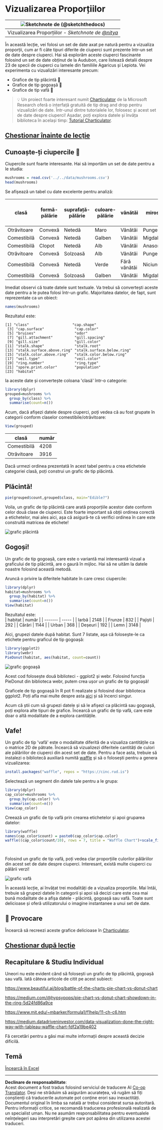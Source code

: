 <!--
CO_OP_TRANSLATOR_METADATA:
{
  "original_hash": "47028abaaafa2bcb1079702d20569066",
  "translation_date": "2025-08-26T17:21:01+00:00",
  "source_file": "3-Data-Visualization/R/11-visualization-proportions/README.md",
  "language_code": "ro"
}
-->
# Vizualizarea Proporțiilor

|![ Sketchnote de [(@sketchthedocs)](https://sketchthedocs.dev) ](../../../sketchnotes/11-Visualizing-Proportions.png)|
|:---:|
|Vizualizarea Proporțiilor - _Sketchnote de [@nitya](https://twitter.com/nitya)_ |

În această lecție, vei folosi un set de date axat pe natură pentru a vizualiza proporții, cum ar fi câte tipuri diferite de ciuperci sunt prezente într-un set de date despre ciuperci. Hai să explorăm aceste ciuperci fascinante folosind un set de date obținut de la Audubon, care listează detalii despre 23 de specii de ciuperci cu lamele din familiile Agaricus și Lepiota. Vei experimenta cu vizualizări interesante precum:

- Grafice de tip plăcintă 🥧  
- Grafice de tip gogoașă 🍩  
- Grafice de tip vafă 🧇  

> 💡 Un proiect foarte interesant numit [Charticulator](https://charticulator.com) de la Microsoft Research oferă o interfață gratuită de tip drag and drop pentru vizualizări de date. Într-unul dintre tutorialele lor, folosesc și acest set de date despre ciuperci! Așadar, poți explora datele și învăța biblioteca în același timp: [Tutorial Charticulator](https://charticulator.com/tutorials/tutorial4.html).

## [Chestionar înainte de lecție](https://purple-hill-04aebfb03.1.azurestaticapps.net/quiz/20)

## Cunoaște-ți ciupercile 🍄

Ciupercile sunt foarte interesante. Hai să importăm un set de date pentru a le studia:

```r
mushrooms = read.csv('../../data/mushrooms.csv')
head(mushrooms)
```  
Se afișează un tabel cu date excelente pentru analiză:


| clasă      | formă-pălărie | suprafață-pălărie | culoare-pălărie | vânătăi | miros    | atașare-lamele | spațiere-lamele | dimensiune-lamele | culoare-lamele | formă-picior | rădăcină-picior | suprafață-picior-deasupra-inelului | suprafață-picior-dedesubt-inelului | culoare-picior-deasupra-inelului | culoare-picior-dedesubt-inelului | tip-voal | culoare-voal | număr-inele | tip-inel | culoare-spori | populație | habitat |
| --------- | ------------- | ----------------- | --------------- | ------- | -------- | -------------- | ---------------- | ---------------- | -------------- | ------------ | -------------- | ------------------------------- | ------------------------------- | ------------------------------- | ------------------------------- | --------- | ------------ | ----------- | -------- | ------------- | --------- | ------- |
| Otrăvitoare | Convexă      | Netedă            | Maro            | Vânătăi | Pungent  | Liber          | Apropiate        | Înguste          | Negru          | Lărgit       | Egal          | Netedă                          | Netedă                          | Albă                            | Albă                            | Parțial   | Albă         | Unu         | Pandantiv | Negru         | Răspândită | Urban   |
| Comestibilă | Convexă      | Netedă            | Galben          | Vânătăi | Migdale  | Liber          | Apropiate        | Late            | Negru          | Lărgit       | Club          | Netedă                          | Netedă                          | Albă                            | Albă                            | Parțial   | Albă         | Unu         | Pandantiv | Maro          | Numeroasă | Iarbă   |
| Comestibilă | Clopot       | Netedă            | Alb             | Vânătăi | Anason   | Liber          | Apropiate        | Late            | Maro           | Lărgit       | Club          | Netedă                          | Netedă                          | Albă                            | Albă                            | Parțial   | Albă         | Unu         | Pandantiv | Maro          | Numeroasă | Pajiști |
| Otrăvitoare | Convexă      | Solzoasă          | Alb             | Vânătăi | Pungent  | Liber          | Apropiate        | Înguste          | Maro           | Lărgit       | Egal          | Netedă                          | Netedă                          | Albă                            | Albă                            | Parțial   | Albă         | Unu         | Pandantiv | Negru         | Răspândită | Urban   |
| Comestibilă | Convexă      | Netedă            | Verde           | Fără vânătăi | Niciunul | Liber        | Înghesuite       | Late            | Negru          | Subțiat      | Egal          | Netedă                          | Netedă                          | Albă                            | Albă                            | Parțial   | Albă         | Unu         | Evanescent | Maro          | Abundentă | Iarbă   |
| Comestibilă | Convexă      | Solzoasă          | Galben          | Vânătăi | Migdale  | Liber          | Apropiate        | Late            | Maro           | Lărgit       | Club          | Netedă                          | Netedă                          | Albă                            | Albă                            | Parțial   | Albă         | Unu         | Pandantiv | Negru         | Numeroasă | Iarbă   |

Imediat observi că toate datele sunt textuale. Va trebui să convertești aceste date pentru a le putea folosi într-un grafic. Majoritatea datelor, de fapt, sunt reprezentate ca un obiect:

```r
names(mushrooms)
```  

Rezultatul este:

```output
[1] "class"                    "cap.shape"               
 [3] "cap.surface"              "cap.color"               
 [5] "bruises"                  "odor"                    
 [7] "gill.attachment"          "gill.spacing"            
 [9] "gill.size"                "gill.color"              
[11] "stalk.shape"              "stalk.root"              
[13] "stalk.surface.above.ring" "stalk.surface.below.ring"
[15] "stalk.color.above.ring"   "stalk.color.below.ring"  
[17] "veil.type"                "veil.color"              
[19] "ring.number"              "ring.type"               
[21] "spore.print.color"        "population"              
[23] "habitat"            
```  
Ia aceste date și convertește coloana 'clasă' într-o categorie:

```r
library(dplyr)
grouped=mushrooms %>%
  group_by(class) %>%
  summarise(count=n())
```  

Acum, dacă afișezi datele despre ciuperci, poți vedea că au fost grupate în categorii conform claselor comestibile/otrăvitoare:  
```r
View(grouped)
```  

| clasă      | număr |
| --------- | ----- |
| Comestibilă | 4208 |
| Otrăvitoare | 3916 |

Dacă urmezi ordinea prezentată în acest tabel pentru a crea etichetele categoriei clasă, poți construi un grafic de tip plăcintă.

## Plăcintă!

```r
pie(grouped$count,grouped$class, main="Edible?")
```  
Voila, un grafic de tip plăcintă care arată proporțiile acestor date conform celor două clase de ciuperci. Este foarte important să obții ordinea corectă a etichetelor, mai ales aici, așa că asigură-te că verifici ordinea în care este construită matricea de etichete!

![grafic plăcintă](../../../../../translated_images/pie1-wb.685df063673751f4b0b82127f7a52c7f9a920192f22ae61ad28412ba9ace97bf.ro.png)

## Gogoși!

Un grafic de tip gogoașă, care este o variantă mai interesantă vizual a graficului de tip plăcintă, are o gaură în mijloc. Hai să ne uităm la datele noastre folosind această metodă.

Aruncă o privire la diferitele habitate în care cresc ciupercile:

```r
library(dplyr)
habitat=mushrooms %>%
  group_by(habitat) %>%
  summarise(count=n())
View(habitat)
```  
Rezultatul este:  
| habitat | număr |
| ------- | ----- |
| Iarbă   | 2148  |
| Frunze  | 832   |
| Pajiști | 292   |
| Cărări  | 1144  |
| Urban   | 368   |
| Deșeuri | 192   |
| Lemn    | 3148  |

Aici, grupezi datele după habitat. Sunt 7 listate, așa că folosește-le ca etichete pentru graficul de tip gogoașă:

```r
library(ggplot2)
library(webr)
PieDonut(habitat, aes(habitat, count=count))
```  

![grafic gogoașă](../../../../../translated_images/donut-wb.34e6fb275da9d834c2205145e39a3de9b6878191dcdba6f7a9e85f4b520449bc.ro.png)

Acest cod folosește două biblioteci - ggplot2 și webr. Folosind funcția PieDonut din biblioteca webr, putem crea ușor un grafic de tip gogoașă!

Graficele de tip gogoașă în R pot fi realizate și folosind doar biblioteca ggplot2. Poți afla mai multe despre asta [aici](https://www.r-graph-gallery.com/128-ring-or-donut-plot.html) și să încerci singur.

Acum că știi cum să grupezi datele și să le afișezi ca plăcintă sau gogoașă, poți explora alte tipuri de grafice. Încearcă un grafic de tip vafă, care este doar o altă modalitate de a explora cantitățile.

## Vafe!

Un grafic de tip 'vafă' este o modalitate diferită de a vizualiza cantitățile ca o matrice 2D de pătrate. Încearcă să vizualizezi diferitele cantități de culori ale pălăriilor de ciuperci din acest set de date. Pentru a face asta, trebuie să instalezi o bibliotecă auxiliară numită [waffle](https://cran.r-project.org/web/packages/waffle/waffle.pdf) și să o folosești pentru a genera vizualizarea:

```r
install.packages("waffle", repos = "https://cinc.rud.is")
```  

Selectează un segment din datele tale pentru a le grupa:

```r
library(dplyr)
cap_color=mushrooms %>%
  group_by(cap.color) %>%
  summarise(count=n())
View(cap_color)
```  

Creează un grafic de tip vafă prin crearea etichetelor și apoi gruparea datelor:

```r
library(waffle)
names(cap_color$count) = paste0(cap_color$cap.color)
waffle((cap_color$count/10), rows = 7, title = "Waffle Chart")+scale_fill_manual(values=c("brown", "#F0DC82", "#D2691E", "green", 
                                                                                     "pink", "purple", "red", "grey", 
                                                                                     "yellow","white"))
```  

Folosind un grafic de tip vafă, poți vedea clar proporțiile culorilor pălăriilor din acest set de date despre ciuperci. Interesant, există multe ciuperci cu pălării verzi!

![grafic vafă](../../../../../translated_images/waffle.aaa75c5337735a6ef32ace0ffb6506ef49e5aefe870ffd72b1bb080f4843c217.ro.png)

În această lecție, ai învățat trei modalități de a vizualiza proporțiile. Mai întâi, trebuie să grupezi datele în categorii și apoi să decizi care este cea mai bună modalitate de a afișa datele - plăcintă, gogoașă sau vafă. Toate sunt delicioase și oferă utilizatorului o imagine instantanee a unui set de date.

## 🚀 Provocare

Încearcă să recreezi aceste grafice delicioase în [Charticulator](https://charticulator.com).  
## [Chestionar după lecție](https://purple-hill-04aebfb03.1.azurestaticapps.net/quiz/21)

## Recapitulare & Studiu Individual

Uneori nu este evident când să folosești un grafic de tip plăcintă, gogoașă sau vafă. Iată câteva articole de citit pe acest subiect:

https://www.beautiful.ai/blog/battle-of-the-charts-pie-chart-vs-donut-chart  

https://medium.com/@hypsypops/pie-chart-vs-donut-chart-showdown-in-the-ring-5d24fd86a9ce  

https://www.mit.edu/~mbarker/formula1/f1help/11-ch-c6.htm  

https://medium.datadriveninvestor.com/data-visualization-done-the-right-way-with-tableau-waffle-chart-fdf2a19be402  

Fă cercetări pentru a găsi mai multe informații despre această decizie dificilă.  

## Temă

[Încearcă în Excel](assignment.md)  

---

**Declinare de responsabilitate**:  
Acest document a fost tradus folosind serviciul de traducere AI [Co-op Translator](https://github.com/Azure/co-op-translator). Deși ne străduim să asigurăm acuratețea, vă rugăm să fiți conștienți că traducerile automate pot conține erori sau inexactități. Documentul original în limba sa natală ar trebui considerat sursa autoritară. Pentru informații critice, se recomandă traducerea profesională realizată de un specialist uman. Nu ne asumăm responsabilitatea pentru eventualele neînțelegeri sau interpretări greșite care pot apărea din utilizarea acestei traduceri.